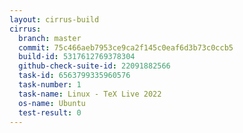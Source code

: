 ```yaml
---
layout: cirrus-build
cirrus:
  branch: master
  commit: 75c466aeb7953ce9ca2f145c0eaf6d3b73c0ccb5
  build-id: 5317612769378304
  github-check-suite-id: 22091882566
  task-id: 6563799335960576
  task-number: 1
  task-name: Linux - TeX Live 2022
  os-name: Ubuntu
  test-result: 0
---
```

